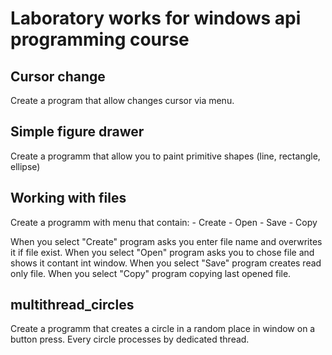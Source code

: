 # Laboratory works for windows api programming course

## Cursor change

Create a program that allow changes cursor via menu.

## Simple figure drawer

Create a programm that allow you to paint primitive shapes (line, rectangle, ellipse)

## Working with files

Create a programm with menu that contain:
    - Create
    - Open
    - Save
    - Copy

When you select "Create" program asks you enter file name and overwrites it if file exist.
When you select "Open" program asks you to chose file and shows it contant int window.
When you select "Save" program creates read only file.
When you select "Copy" program copying last opened file.

## multithread_circles

Create a programm that creates a circle in a random place in window on a button press.
Every circle processes by dedicated thread.
